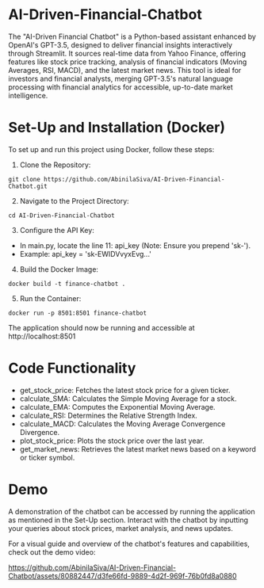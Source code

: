 # AI-Driven-Financial-Chatbot

The "AI-Driven Financial Chatbot" is a Python-based assistant enhanced by OpenAI's GPT-3.5, designed to deliver financial insights interactively 
through Streamlit. It sources real-time data from Yahoo Finance, offering features like stock price tracking, analysis of financial indicators 
(Moving Averages, RSI, MACD), and the latest market news. This tool is ideal for investors and financial analysts, merging GPT-3.5's natural 
language processing with financial analytics for accessible, up-to-date market intelligence.

# Set-Up and Installation (Docker)
To set up and run this project using Docker, follow these steps:

1. Clone the Repository:

```
git clone https://github.com/AbinilaSiva/AI-Driven-Financial-Chatbot.git
```

2. Navigate to the Project Directory:

```
cd AI-Driven-Financial-Chatbot
```
3. Configure the API Key:

* In main.py, locate the line 11: api_key (Note: Ensure you prepend 'sk-').
* Example: api_key = 'sk-EWIDVvyxEvg...'

4. Build the Docker Image:

```
docker build -t finance-chatbot .
```

5. Run the Container:

```
docker run -p 8501:8501 finance-chatbot
```
The application should now be running and accessible at http://localhost:8501

# Code Functionality

* get_stock_price: Fetches the latest stock price for a given ticker.
* calculate_SMA: Calculates the Simple Moving Average for a stock.
* calculate_EMA: Computes the Exponential Moving Average.
* calculate_RSI: Determines the Relative Strength Index.
* calculate_MACD: Calculates the Moving Average Convergence Divergence.
* plot_stock_price: Plots the stock price over the last year.
* get_market_news: Retrieves the latest market news based on a keyword or ticker symbol.

# Demo

A demonstration of the chatbot can be accessed by running the application as mentioned in the Set-Up section. Interact with the chatbot by inputting 
your queries about stock prices, market analysis, and news updates.

For a visual guide and overview of the chatbot's features and capabilities, check out the demo video:

https://github.com/AbinilaSiva/AI-Driven-Financial-Chatbot/assets/80882447/d3fe66fd-9889-4d2f-969f-76b0fd8a0880

